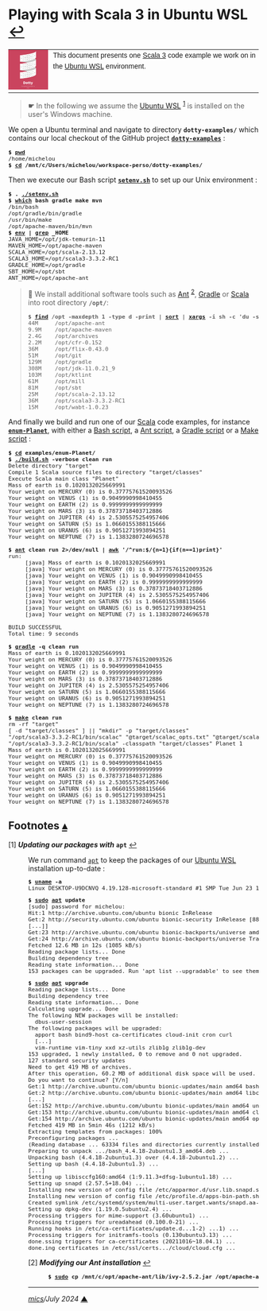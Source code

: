 # <span id="top">Playing with Scala 3 in Ubuntu WSL</span> <span style="size:25%;"><a href="README.md">↩</a></span>

<table style="font-family:Helvetica,Arial;font-size:14px;line-height:1.6;">
  <tr>
  <td style="border:0;padding:0 10px 0 0;;min-width:80px;"><a href="https://dotty.epfl.ch/" rel="external"><img src="docs/images/dotty.png" width="80" alt="Flix project"/></a></td>
  <td style="border:0;padding:0;vertical-align:text-top;">This document presents one <a href="https://dotty.epfl.ch/" rel="external">Scala 3</a> code example we work on in the <a href="https://ubuntu.com/wsl" rel="external">Ubuntu WSL</a> environment.
  </td>
  </tr>
</table>

> **&#9755;** In the following we assume the [Ubuntu WSL][wsl] <sup id="anchor_01">[1](#footnote_01)</sup> is installed on the user's Windows machine.

We open a Ubuntu terminal and navigate to directory **`dotty-examples/`** which contains our local checkout of the GitHub project [**`dotty-examples`**](https://github.com/michelou/dotty-examples) :
<pre style="font-size:80%;">
<b>$ <a href="https://manpages.ubuntu.com/manpages/bionic/en/man1/pwd.1.html" rel="external">pwd</a></b>
/home/michelou
<b>$ <a href="https://manpages.ubuntu.com/manpages/bionic/en/man1/cd.1posix.html" rel="external">cd</a> /mnt/c/Users/michelou/workspace-perso/dotty-examples/</b>
</pre>

Then we execute our Bash script [**`setenv.sh`**](./setenv.sh) to set up our Unix environment :

<pre style="font-size:80%;">
<b>$ . <a href="./examples/setenv.sh">./setenv.sh</a></b>
<b>$ <a href="https://manpages.ubuntu.com/manpages/bionic/en/man1/which.1.html" rel="external">which</a> bash gradle make mvn</b>
/bin/bash
/opt/gradle/bin/gradle
/usr/bin/make
/opt/apache-maven/bin/mvn
<b>$ <a href="https://manpages.ubuntu.com/manpages/bionic/en/man1/env.1.html" rel="external">env</a> | <a href="https://manpages.ubuntu.com/manpages/bionic/en/man1/grep.1.html" rel="external">grep</a> _HOME</b>
JAVA_HOME=/opt/jdk-temurin-11
MAVEN_HOME=/opt/apache-maven
SCALA_HOME=/opt/scala-2.13.12
SCALA3_HOME=/opt/scala3-3.3.2-RC1
GRADLE_HOME=/opt/gradle
SBT_HOME=/opt/sbt
ANT_HOME=/opt/apache-ant
</pre>

<!-- https://mirrors.edge.kernel.org/pub/software/scm/git/ -->

> **:mag_right:** We install additional software tools such as [Ant][apache_ant_cli] <sup id="anchor_02">[2](#footnote_02)</sup>, [Gradle][gradle_cli] or [Scala][scala_getting_started] into root directory **`/opt/`**:
> <pre style="font-size:80%;">
> <b>$ <a href="https://manpages.ubuntu.com/manpages/bionic/en/man1/find.1.html" rel="external">find</a> /opt -maxdepth 1 -type d -print | <a href="https://manpages.ubuntu.com/manpages/bionic/en/man1/sort.1.html" rel="external">sort</a> | <a href="https://manpages.ubuntu.com/manpages/bionic/en/man1/xargs.1.html" rel="external">xargs</a> -i sh -c 'du -sh {}'</b>
> 44M     /opt/apache-ant
> 9.9M    /opt/apache-maven
> 2.4G    /opt/archives
> 2.2M    /opt/cfr-0.152
> 36M     /opt/flix-0.43.0
> 51M     /opt/git
> 129M    /opt/gradle
> 308M    /opt/jdk-11.0.21_9
> 103M    /opt/ktlint
> 61M     /opt/mill
> 81M     /opt/sbt
> 25M     /opt/scala-2.13.12
> 36M     /opt/scala3-3.3.2-RC1
> 15M     /opt/wabt-1.0.23
> </pre>

And finally we build and run one of our [Scala] code examples, for instance [**`enum-Planet`**](./examples/enum-Planet/), with either a [Bash script][bash_script], a [Ant script][ant_script], a [Gradle script][gradle_script] or a [Make script][make_script] :

<pre style="font-size:80%;">
<b>$ <a href="https://manpages.ubuntu.com/manpages/bionic/en/man1/cd.1posix.html" rel="external">cd</a> examples/enum-Planet/</b>
<b>$ <a href="./examples/enum-Planet/build.sh">./build.sh</a> -verbose clean run</b>
Delete directory "target"
Compile 1 Scala source files to directory "target/classes"
Execute Scala main class "Planet"
Mass of earth is 0.1020132025669991
Your weight on MERCURY (0) is 0.37775761520093526
Your weight on VENUS (1) is 0.9049990998410455
Your weight on EARTH (2) is 0.9999999999999999
Your weight on MARS (3) is 0.37873718403712886
Your weight on JUPITER (4) is 2.5305575254957406
Your weight on SATURN (5) is 1.0660155388115666
Your weight on URANUS (6) is 0.9051271993894251
Your weight on NEPTUNE (7) is 1.1383280724696578
&nbsp;
<b>$ <a href="https://ant.apache.org/manual/running.html" rel="external">ant</a> clean run 2>/dev/null | <a href="https://linux.die.net/man/1/awk" rel="external">awk</a> '/^run:$/{n=1}{if(n==1)print}'</b>
run:
     [java] Mass of earth is 0.1020132025669991
     [java] Your weight on MERCURY (0) is 0.37775761520093526
     [java] Your weight on VENUS (1) is 0.9049990998410455
     [java] Your weight on EARTH (2) is 0.9999999999999999
     [java] Your weight on MARS (3) is 0.37873718403712886
     [java] Your weight on JUPITER (4) is 2.5305575254957406
     [java] Your weight on SATURN (5) is 1.0660155388115666
     [java] Your weight on URANUS (6) is 0.9051271993894251
     [java] Your weight on NEPTUNE (7) is 1.1383280724696578
&nbsp;
BUILD SUCCESSFUL
Total time: 9 seconds
&nbsp;
<b>$ <a href="https://docs.gradle.org/current/userguide/command_line_interface.html" rel="external">gradle</a> -q clean run</b>
Mass of earth is 0.1020132025669991
Your weight on MERCURY (0) is 0.37775761520093526
Your weight on VENUS (1) is 0.9049990998410455
Your weight on EARTH (2) is 0.9999999999999999
Your weight on MARS (3) is 0.37873718403712886
Your weight on JUPITER (4) is 2.5305575254957406
Your weight on SATURN (5) is 1.0660155388115666
Your weight on URANUS (6) is 0.9051271993894251
Your weight on NEPTUNE (7) is 1.1383280724696578
&nbsp;
<b>$ <a href="https://www.gnu.org/software/make/manual/make.html" rel="external">make</a> clean run</b>
rm -rf "target"
[ -d "target/classes" ] || "mkdir" -p "target/classes"
"/opt/scala3-3.3.2-RC1/bin/scalac" "@target/scalac_opts.txt" "@target/scalac_sources.txt"
"/opt/scala3-3.3.2-RC1/bin/scala" -classpath "target/classes" Planet 1
Mass of earth is 0.1020132025669991
Your weight on MERCURY (0) is 0.37775761520093526
Your weight on VENUS (1) is 0.9049990998410455
Your weight on EARTH (2) is 0.9999999999999999
Your weight on MARS (3) is 0.37873718403712886
Your weight on JUPITER (4) is 2.5305575254957406
Your weight on SATURN (5) is 1.0660155388115666
Your weight on URANUS (6) is 0.9051271993894251
Your weight on NEPTUNE (7) is 1.1383280724696578
</pre>

<!--=======================================================================-->
 
## <span id="footnotes">Footnotes</span> [**&#x25B4;**](#top)

<span id="footnote_01">[1]</span> ***Updating our packages with*** **`apt`** [↩](#anchor_01)

<dl><dd>
We run command <a href="https://manpages.ubuntu.com/manpages/trusty/man8/apt.8.html" rel="external"><code>apt</code></a> to keep the packages of our <a href="https://ubuntu.com/wsl" rel="external">Ubuntu WSL</a> installation up-to-date :
<pre style="font-size:80%;">
<b>$ <a href="https://manpages.ubuntu.com/manpages/bionic/en/man1/uname.1.html" rel="external">uname</a> -a</b>
Linux DESKTOP-U9DCNVQ 4.19.128-microsoft-standard #1 SMP Tue Jun 23 12:58:10 UTC 2020 x86_64 x86_64 x86_64 GNU/Linux
</pre>

<pre style="font-size:80%;">
<b>$ <a href="https://manpages.ubuntu.com/manpages/bionic/en/man8/sudo.8.html" rel="external">sudo</a> <a href="https://manpages.ubuntu.com/manpages/bionic/en/man8/apt.8.html" rel="external">apt</a> update</b>
[sudo] password for michelou:
Hit:1 http://archive.ubuntu.com/ubuntu bionic InRelease
Get:2 http://security.ubuntu.com/ubuntu bionic-security InRelease [88.7 kB]
[...]]
Get:23 http://archive.ubuntu.com/ubuntu bionic-backports/universe amd64 Packages [18.1 kB]
Get:24 http://archive.ubuntu.com/ubuntu bionic-backports/universe Translation-en [8668 B]
Fetched 12.6 MB in 12s (1085 kB/s)
Reading package lists... Done
Building dependency tree
Reading state information... Done
153 packages can be upgraded. Run 'apt list --upgradable' to see them.
</pre>

<pre style="font-size:80%;">
<b>$ <a href="https://manpages.ubuntu.com/manpages/bionic/en/man8/sudo.8.html" rel="external">sudo</a> <a href="https://manpages.ubuntu.com/manpages/bionic/en/man8/apt.8.html" rel="external">apt</a> upgrade</b>
Reading package lists... Done
Building dependency tree
Reading state information... Done
Calculating upgrade... Done
The following NEW packages will be installed:
  dbus-user-session
The following packages will be upgraded:
  apport bash bind9-host ca-certificates cloud-init cron curl
  [...]
  vim-runtime vim-tiny xxd xz-utils zlib1g zlib1g-dev
153 upgraded, 1 newly installed, 0 to remove and 0 not upgraded.
127 standard security updates
Need to get 419 MB of archives.
After this operation, 60.2 MB of additional disk space will be used.
Do you want to continue? [Y/n]
Get:1 http://archive.ubuntu.com/ubuntu bionic-updates/main amd64 bash amd64 4.4.18-2ubuntu1.3 [615 kB]
Get:2 http://archive.ubuntu.com/ubuntu bionic-updates/main amd64 libc6-dev amd64 2.27-3ubuntu1.6 [2587 kB]
[...]
Get:152 http://archive.ubuntu.com/ubuntu bionic-updates/main amd64 unzip amd64 6.0-21ubuntu1.2 [168 kB]
Get:153 http://archive.ubuntu.com/ubuntu bionic-updates/main amd64 cloud-init all 22.3.4-0ubuntu1~18.04.1 [510 kB]
Get:154 http://archive.ubuntu.com/ubuntu bionic-updates/main amd64 open-vm-tools amd64 2:11.0.5-4ubuntu0.18.04.2 [543 kB]
Fetched 419 MB in 5min 46s (1212 kB/s)
Extracting templates from packages: 100%
Preconfiguring packages ...
(Reading database ... 63334 files and directories currently installed.)
Preparing to unpack .../bash_4.4.18-2ubuntu1.3_amd64.deb ...
Unpacking bash (4.4.18-2ubuntu1.3) over (4.4.18-2ubuntu1.2) ...
Setting up bash (4.4.18-2ubuntu1.3) ...
[...]
Setting up libisccfg160:amd64 (1:9.11.3+dfsg-1ubuntu1.18) ...
Setting up snapd (2.57.5+18.04) ...
Installing new version of config file /etc/apparmor.d/usr.lib.snapd.snap-confine.real ...
Installing new version of config file /etc/profile.d/apps-bin-path.sh ...
Created symlink /etc/systemd/system/multi-user.target.wants/snapd.aa-prompt-listener.service → /lib/systemd/system/snapd.aa-prompt-listener.service.
Setting up dpkg-dev (1.19.0.5ubuntu2.4) ...
Processing triggers for mime-support (3.60ubuntu1) ...
Processing triggers for ureadahead (0.100.0-21) ...
Running hooks in /etc/ca-certificates/update.d...1-2) ...1) ...
Processing triggers for initramfs-tools (0.130ubuntu3.13) ...
done.ssing triggers for ca-certificates (20211016~18.04.1) ...
done.ing certificates in /etc/ssl/certs.../cloud/cloud.cfg ...
</pre>

<span id="footnote_02">[2]</span> ***Modifying our Ant installation*** [↩](#anchor_02)

<dl><dd>
<pre style="font-size:80%;">
<b>$ <a href="https://manpages.ubuntu.com/manpages/bionic/en/man8/sudo.8.html" rel="external">sudo</a> cp /mnt/c/opt/apache-ant/lib/ivy-2.5.2.jar /opt/apache-ant/lib/</b>
</pre>
</dd></dl>

***

*[mics](https://lampwww.epfl.ch/~michelou/)/July 2024* [**&#9650;**](#top)
<span id="bottom">&nbsp;</span>

<!-- link refs -->

[adts]: https://wiki.haskell.org/Algebraic_data_type
[ant_script]: https://ant.apache.org/manual/using.html "Using Apache Ant"
[apache_ant_cli]: https://ant.apache.org/manual/running.html
[bash_script]: https://tldp.org/LDP/Bash-Beginners-Guide/html/sect_02_01.html "Bash - Creating and running a script"
[flix]: https://flix.dev/ "Flix Programming Language"
[gradle_cli]: https://docs.gradle.org/current/userguide/command_line_interface.html "Gradle Command-Line Interface"
[gradle_script]: https://docs.gradle.org/current/userguide/tutorial_using_tasks.html "Gradle Build Script Basis"
[make_cli]: https://www.gnu.org/software/make/manual/make.html "GNU make"
[make_script]: https://makefiletutorial.com/ "Learn Makefiles"
[scala]: https://www.scala-lang.org/ "The Scala Programming Language"
[scala_getting_started]: https://docs.scala-lang.org/getting-started/ "Scala - Getting started"
[wsl]: https://ubuntu.com/wsl "Ubuntu WSL"

